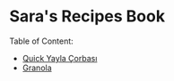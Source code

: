 # Sara's Recipes Book

Table of Content:
- [Quick Yayla Çorbası](quick_yayla_corbasi.md)
- [Granola](granola.md)